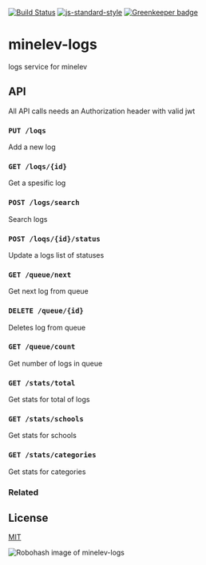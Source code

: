 [![Build Status](https://travis-ci.org/telemark/minelev-logs.svg?branch=master)](https://travis-ci.org/telemark/minelev-logs)
[![js-standard-style](https://img.shields.io/badge/code%20style-standard-brightgreen.svg?style=flat)](https://github.com/feross/standard)
[![Greenkeeper badge](https://badges.greenkeeper.io/telemark/minelev-logs.svg)](https://greenkeeper.io/)

# minelev-logs
logs service for minelev

## API

All API calls needs an Authorization header with valid jwt  

### ```PUT /loqs```

Add a new log

### ```GET /loqs/{id}```

Get a spesific log

### ```POST /logs/search```

Search logs

### ```POST /loqs/{id}/status```

Update a logs list of statuses

### ```GET /queue/next```

Get next log from queue

### ```DELETE /queue/{id}```

Deletes log from queue

### ```GET /queue/count```

Get number of logs in queue

### ```GET /stats/total```

Get stats for total of logs

### ```GET /stats/schools```

Get stats for schools

### ```GET /stats/categories```

Get stats for categories

### Related

## License

[MIT](LICENSE)

![Robohash image of minelev-logs](https://robots.kebabstudios.party/minelev-logs.png "Robohash image of minelev-logs")
